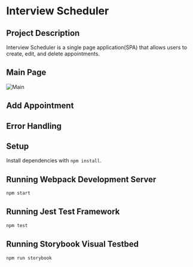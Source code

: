 # Interview Scheduler

## Project Description
Interview Scheduler is a single page application(SPA) that allows users to create, edit, and delete appointments.  

## Main Page
![Main]()

## Add Appointment

## Error Handling


## Setup

Install dependencies with `npm install`.

## Running Webpack Development Server

```sh
npm start
```

## Running Jest Test Framework

```sh
npm test
```

## Running Storybook Visual Testbed

```sh
npm run storybook
```
